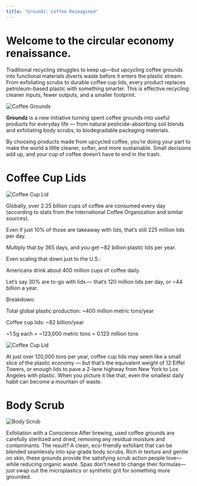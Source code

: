 ```yaml
---
title: "Groundz: Coffee Reimagined"
---
```


# Welcome to the circular economy renaissance.

Traditional recycling struggles to keep up—but upcycling coffee grounds into functional materials diverts waste before it enters the plastic stream. From exfoliating scrubs to durable coffee cup lids, every product replaces petroleum-based plastic with something smarter. This is effective recycling: cleaner inputs, fewer outputs, and a smaller footprint.

![Coffee Grounds]( /images/grounds.png )

**Groundz** is a new initiative turning spent coffee grounds into useful products for everyday life — from natural pesticide-absorbing soil blends and exfoliating body scrubs, to biodegradable packaging materials.

By choosing products made from upcycled coffee, you’re doing your part to make the world a little cleaner, softer, and more sustainable. Small decisions add up, and your cup of coffee doesn’t have to end in the trash.

# Coffee Cup Lids
![Coffee Cup Lid]( /images/cup.png )

Globally, over 2.25 billion cups of coffee are consumed every day (according to stats from the International Coffee Organization and similar sources).

Even if just 10% of those are takeaway with lids, that’s still 225 million lids per day.

Multiply that by 365 days, and you get ~82 billion plastic lids per year.

Even scaling that down just to the U.S.:

Americans drink about 400 million cups of coffee daily.

Let’s say 30% are to-go with lids — that’s 120 million lids per day, or ~44 billion a year.

Breakdown:

Total global plastic production: ~400 million metric tons/year

Coffee cup lids: ~82 billion/year

~1.5g each = ~123,000 metric tons = 0.123 million tons


![Coffee Cup Lid]( /images/sankey.png )

At just over 120,000 tons per year, coffee cup lids may seem like a small slice of the plastic economy — but that’s the equivalent weight of 12 Eiffel Towers, or enough lids to pave a 2-lane highway from New York to Los Angeles with plastic. When you picture it like that, even the smallest daily habit can become a mountain of waste.

# Body Scrub

![Body Scrub]( /images/spa.png )

Exfoliation with a Conscience
After brewing, used coffee grounds are carefully sterilized and dried, removing any residual moisture and contaminants. The result? A clean, eco-friendly exfoliant that can be blended seamlessly into spa-grade body scrubs. Rich in texture and gentle on skin, these grounds provide the satisfying scrub action people love—while reducing organic waste. Spas don’t need to change their formulas—just swap out the microplastics or synthetic grit for something more grounded.